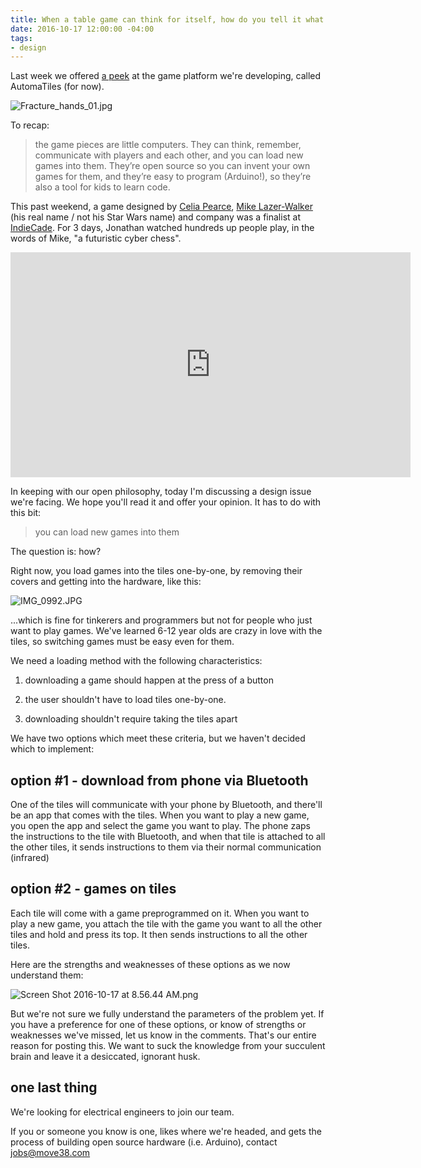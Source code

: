 ```yaml
---
title: When a table game can think for itself, how do you tell it what to do?
date: 2016-10-17 12:00:00 -04:00
tags:
- design
---
```


Last week we offered [a peek](http://move38.com/blog/a-board-game-that-thinks/) at the game platform we're developing, called AutomaTiles (for now).

![Fracture_hands_01.jpg](/uploads/Fracture_hands_01.jpg)

To recap:

> the game pieces are little computers. They can think, remember, communicate with players and each other, and you can load new games into them. They’re open source so you can invent your own games for them, and they’re easy to program (Arduino!), so they’re also a tool for kids to learn code.

This past weekend, a game designed by [Celia Pearce](http://www.northeastern.edu/camd/gamedesign/people/celia-pearce/), [Mike Lazer-Walker](http://lazerwalker.com/) (his real name / not his Star Wars name) and company was a finalist at [IndieCade](http://www.indiecade.com/). For 3 days, Jonathan watched hundreds up people play, in the words of Mike, "a futuristic cyber chess".

<iframe width="640" height="360" src="https://www.youtube.com/embed/oFpwVv5tmO4" frameborder="0" allowfullscreen></iframe>

In keeping with our open philosophy, today I'm discussing a design issue we're facing. We hope you'll read it and offer your opinion. It has to do with this bit:

> you can load new games into them

The question is: how?

Right now, you load games into the tiles one-by-one, by removing their covers and getting into the hardware, like this:

![IMG_0992.JPG](/uploads/IMG_0992.JPG)

...which is fine for tinkerers and programmers but not for people who just want to play games. We've learned 6-12 year olds are crazy in love with the tiles, so switching games must be easy even for them.

We need a loading method with the following characteristics:

1. downloading a game should happen at the press of a button

2. the user shouldn't have to load tiles one-by-one.

3. downloading shouldn't require taking the tiles apart

We have two options which meet these criteria, but we haven't decided which to implement:

## option #1 - download from phone via Bluetooth

One of the tiles will communicate with your phone by Bluetooth, and there'll be an app that comes with the tiles. When you want to play a new game, you open the app and select the game you want to play. The phone zaps the instructions to the tile with Bluetooth, and when that tile is attached to all the other tiles, it sends instructions to them via their normal communication (infrared)

## option #2  - games on tiles

Each tile will come with a game preprogrammed on it. When you want to play a new game, you attach the tile with the game you want to all the other tiles and hold and press its top. It then sends instructions to all the other tiles.

Here are the strengths and weaknesses of these options as we now understand them:

![Screen Shot 2016-10-17 at 8.56.44 AM.png](/uploads/Screen%20Shot%202016-10-17%20at%208.56.44%20AM.png)

But we're not sure we fully understand the parameters of the problem yet. If you have a preference for one of these options, or know of strengths or weaknesses we've missed, let us know in the comments. That's our entire reason for posting this. We want to suck the knowledge from your succulent brain and leave it a desiccated, ignorant husk.

## one last thing

We're looking for electrical engineers to join our team.

If you or someone you know is one, likes where we're headed, and gets the process of building open source hardware (i.e. Arduino), contact jobs@move38.com